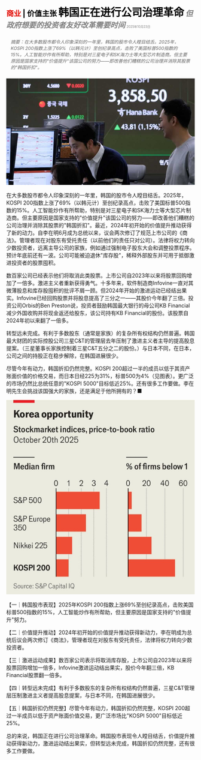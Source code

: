 <span style="color:#E3120B; font-size:14.9pt; font-weight:bold;">商业</span> <span style="color:#000000; font-size:14.9pt; font-weight:bold;">| 价值主张</span>
<span style="color:#000000; font-size:21.0pt; font-weight:bold;">韩国正在进行公司治理革命</span>
<span style="color:#808080; font-size:14.9pt; font-weight:bold; font-style:italic;">但政府想要的投资者友好改革需要时间</span>
<span style="color:#808080; font-size:6.2pt;">2025年10月23日</span>

<div style="padding:8px 12px; color:#666; font-size:9.0pt; font-style:italic; margin:12px 0;">摘要：在大多数股市都令人印象深刻的一年里，韩国的股市令人瞠目结舌。2025年，KOSPI 200指数上涨了69%（以韩元计）至创纪录高点，击败了美国标普500指数的15%。人工智能炒作有所帮助，特别是对三星电子和SK海力士等大型芯片制造商。但主要原因是国家支持的"价值提升"该国公司的努力——即改善他们糟糕的公司治理并消除其股票的"韩国折扣"。</div>

![](../images/050_In_South_Korea_a_corporate-governance_revolution_is_under_wa/p0219_img01.jpeg)

在大多数股市都令人印象深刻的一年里，韩国的股市令人瞠目结舌。2025年，KOSPI 200指数上涨了69%（以韩元计）至创纪录高点，击败了美国标普500指数的15%。人工智能炒作有所帮助，特别是对三星电子和SK海力士等大型芯片制造商。但主要原因是国家支持的"价值提升"该国公司的努力——即改善他们糟糕的公司治理并消除其股票的"韩国折扣"。最近，2024年初开始的价值提升推动获得了新的动力。自李在明6月成为总统以来，议会两次修订了规范上市公司的《商法》。管理者现在对股东有受托责任（以前他们的责任只对公司）。法律将权力转向少数投资者，远离主导公司的家族，例如通过强制电子股东大会和调整投票程序。预计年底前还有一波。公司可能被迫退休"库存股"，稀释外部股东并可用于抵御激进投资者的股票囤积。

数百家公司已经表示他们将取消此类股票。上市公司自2023年以来将股票回购增加了一倍多。激进主义者重新获得勇气。十多年来，软件制造商Infovine一直对其微薄股息和库存股囤积的批评不屑一顾。但2024年开始的激进运动已经结出果实。Infovine已经回购股票并将股息提高了三分之一——其股价今年翻了三倍。投资公司Orbis的Ben Preston说，投资者鼓励韩国最大银行的母公司KB Financial减少外国收购并将现金返还给股东，该公司持有KB Financial的股份。该股票自2024年初以来翻了一倍多。

转型远未完成。有利于多数股东（通常是家族）的复杂所有权结构仍然普遍。韩国最大财团的实际控股公司三星C&T的管理层去年压制了激进主义者主导的提高股息提案。（三星董事长家族控制着三星C&T五分之二的股份。）与日本不同，在日本，公司之间的持股正在稳步解除，在韩国进展很少。

尽管今年有动力，韩国折扣仍然完整。KOSPI 200超过一半的成员以低于其资产账面价值的价格交易，而日本日经225为31%，标普500为4%（见图表）。更广泛的市场仍然比总统任意的"KOSPI 5000"目标低近25%。还有很多工作要做。李在明先生会挑战该国强大的家族，还是满足于他所拥有的？■

![](../images/050_In_South_Korea_a_corporate-governance_revolution_is_under_wa/p0221_img01.jpeg)

【一｜韩国股市表现】2025年KOSPI 200指数上涨69%至创纪录高点，击败美国标普500指数的15%，人工智能炒作有所帮助，但主要原因是国家支持的"价值提升"努力。

【二｜价值提升推动】2024年初开始的价值提升推动获得新动力，李在明成为总统后议会两次修订《商法》，管理者现在对股东有受托责任，法律将权力转向少数投资者。

【三｜激进运动成果】数百家公司表示将取消库存股，上市公司自2023年以来将股票回购增加一倍多，Infovine激进运动结出果实，股价今年翻三倍，KB Financial股票翻一倍多。

【四｜转型远未完成】有利于多数股东的复杂所有权结构仍然普遍，三星C&T管理层压制激进主义者提高股息提案，与日本不同，在韩国进展很少。

【五｜韩国折扣仍然完整】尽管今年有动力，韩国折扣仍然完整，KOSPI 200超过一半成员以低于资产账面价值交易，更广泛市场比"KOSPI 5000"目标低近25%。

总的来说，韩国正在进行公司治理革命。韩国股市表现令人瞠目结舌，价值提升推动获得新动力，激进运动结出果实，但转型远未完成，韩国折扣仍然完整，还有很多工作要做。
